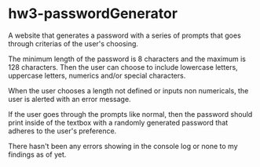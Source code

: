 # hw3-passwordGenerator

A website that generates a password with a series of prompts that goes through criterias of the user's choosing. 

The minimum length of the password is 8 characters and the maximum is 128 characters. Then the user can choose to include lowercase letters, uppercase letters, numerics and/or special characters. 

When the user chooses a length not defined or inputs non numericals, the user is alerted with an error message. 

If the user goes through the prompts like normal, then the password should print inside of the textbox with a randomly generated password that adheres to the user's preference. 

There hasn't been any errors showing in the console log or none to my findings as of yet. 
